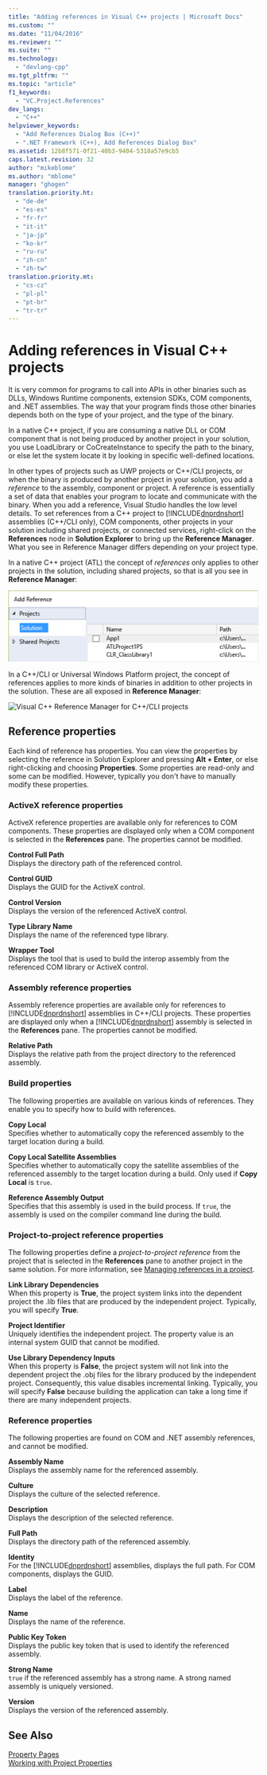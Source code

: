 ```yaml
---
title: "Adding references in Visual C++ projects | Microsoft Docs"
ms.custom: ""
ms.date: "11/04/2016"
ms.reviewer: ""
ms.suite: ""
ms.technology: 
  - "devlang-cpp"
ms.tgt_pltfrm: ""
ms.topic: "article"
f1_keywords: 
  - "VC.Project.References"
dev_langs: 
  - "C++"
helpviewer_keywords: 
  - "Add References Dialog Box (C++)"
  - ".NET Framework (C++), Add References Dialog Box"
ms.assetid: 12b8f571-0f21-40b3-9404-5318a57e9cb5
caps.latest.revision: 32
author: "mikeblome"
ms.author: "mblome"
manager: "ghogen"
translation.priority.ht: 
  - "de-de"
  - "es-es"
  - "fr-fr"
  - "it-it"
  - "ja-jp"
  - "ko-kr"
  - "ru-ru"
  - "zh-cn"
  - "zh-tw"
translation.priority.mt: 
  - "cs-cz"
  - "pl-pl"
  - "pt-br"
  - "tr-tr"
---
```

# Adding references in Visual C++ projects
It is very common for programs to call into APIs in other binaries such as DLLs, Windows Runtime components, extension SDKs, COM components, and .NET assemblies. The way that your program finds those other binaries depends both on the type of your project, and the type of the binary.  
  
 In a native C++ project, if you are consuming a native DLL or COM component that is not being produced by another project in your solution, you use LoadLibrary or CoCreateInstance to specify the path to the binary, or else let the system locate it by looking in specific well-defined locations.  
  
 In other types of projects such as UWP projects or C++/CLI projects, or when the binary is produced by another project in your solution, you add a *reference* to the assembly,  component or project.   A reference is essentially a set of data that enables your program to locate and communicate with the binary.       When you add a reference, Visual Studio handles the low level details. To set references from a C++ project to [!INCLUDE[dnprdnshort](../error-messages/tool-errors/includes/dnprdnshort_md.md)] assemblies (C++/CLI only), COM components, other projects in your solution including shared projects, or connected services,  right-click on the **References** node in **Solution Explorer** to bring up the **Reference Manager**. What you see in Reference Manager differs depending on your project type.  
  
 In a native C++ project (ATL) the concept of *references* only applies to other projects in the solution, including shared projects, so that is all you see in **Reference Manager**:  
  
 ![Visual C&#43;&#43; Reference Manager &#40;ATL Projects&#41;](../ide/media/visual-c---reference-manager--atl-projects-.png "Visual C++ Reference Manager (ATL Projects)")  
  
 In a C++/CLI or Universal Windows Platform project,  the concept of references applies to more kinds of binaries in addition to other projects in the solution.  These are all exposed in **Reference Manager**:  
  
 ![Visual C&#43;&#43; Reference Manager for C&#43;&#43;&#47;CLI projects](../Image/Visual%20C++%20Reference%20Manager%20for%20C++/CLI%20projects.png "Visual C++ Reference Manager for C++/CLI projects")  
  
## Reference properties  
 Each kind of reference has properties. You can view the properties by selecting the reference in Solution Explorer and pressing **Alt + Enter**, or else right-clicking and choosing **Properties**. Some properties are read-only and some can be modified. However, typically you don't have to manually modify these properties.  
  
### ActiveX reference properties  
 ActiveX reference properties are available only for references to COM components. These properties are displayed only when a COM component is selected in the **References** pane. The properties cannot be modified.  
  
 **Control Full Path**  
 Displays the directory path of the referenced control.  
  
 **Control GUID**  
 Displays the GUID for the ActiveX control.  
  
 **Control Version**  
 Displays the version of the referenced ActiveX control.  
  
 **Type Library Name**  
 Displays the name of the referenced type library.  
  
 **Wrapper Tool**  
 Displays the tool that is used to build the interop assembly from the referenced COM library or ActiveX control.  
  
### Assembly reference properties  
 Assembly reference properties are available only for references to [!INCLUDE[dnprdnshort](../error-messages/tool-errors/includes/dnprdnshort_md.md)] assemblies in C++/CLI projects. These properties are displayed only when a [!INCLUDE[dnprdnshort](../error-messages/tool-errors/includes/dnprdnshort_md.md)] assembly is selected in the **References** pane. The properties cannot be modified.  
  
 **Relative Path**  
 Displays the relative path from the project directory to the referenced assembly.  
  
### Build properties  
 The following properties are available on various kinds of references. They enable you to specify how to build with references.  
  
 **Copy Local**  
 Specifies whether to automatically copy the referenced assembly to the target location during a build.  
  
 **Copy Local Satellite Assemblies**  
 Specifies whether to automatically copy the satellite assemblies of the referenced assembly to the target location during a build. Only used if **Copy Local** is `true`.  
  
 **Reference Assembly Output**  
 Specifies that this assembly is used in the build process. If `true`, the assembly is used on the compiler command line during the build.  
  
### Project-to-project reference properties  
 The following properties define a *project-to-project reference* from the project that is selected in the **References** pane to another project  in the same solution. For more information, see [Managing references in a project](/visualstudio/ide/managing-references-in-a-project).  
  
 **Link Library Dependencies**  
 When this property is **True**, the project system links into the dependent project the .lib files that are produced by the independent project. Typically, you will specify **True**.  
  
 **Project Identifier**  
 Uniquely identifies the independent project. The property value is an internal system GUID that cannot be modified.  
  
 **Use Library Dependency Inputs**  
 When this property is **False**, the project system will not link into the dependent project the .obj files for the library produced by the independent project. Consequently, this value disables incremental linking. Typically, you will specify **False** because building the application can take a long time if there are many independent projects.  
  
### Reference properties  
 The following properties are found on COM and .NET assembly references, and cannot be modified.  
  
 **Assembly Name**  
 Displays the assembly name for the referenced assembly.  
  
 **Culture**  
 Displays the culture of the selected reference.  
  
 **Description**  
 Displays the description of the selected reference.  
  
 **Full Path**  
 Displays the directory path of the referenced assembly.  
  
 **Identity**  
 For the [!INCLUDE[dnprdnshort](../error-messages/tool-errors/includes/dnprdnshort_md.md)] assemblies, displays the full path. For COM components, displays the GUID.  
  
 **Label**  
 Displays the label of the reference.  
  
 **Name**  
 Displays the name of the reference.  
  
 **Public Key Token**  
 Displays the public key token that is used to identify the referenced assembly.  
  
 **Strong Name**  
 `true` if the referenced assembly has a strong name. A strong named assembly is uniquely versioned.  
  
 **Version**  
 Displays the version of the referenced assembly.  
  
## See Also  
 [Property Pages](../ide/property-pages-visual-cpp.md)   
 [Working with Project Properties](../ide/working-with-project-properties.md)